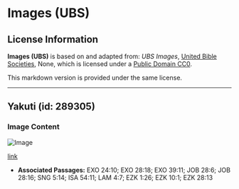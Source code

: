 # Images (UBS)

## License Information

**Images (UBS)** is based on and adapted from: _UBS Images_, [United Bible Societies](https://unitedbiblesocieties.org/), None, which is licensed under a [Public Domain CC0](https://creativecommons.org/public-domain/cc0/).

This markdown version is provided under the same license.



--------------------------------

## Yakuti (id: 289305)

### Image Content

![Image](https://cdn.aquifer.bible/aquifer-content/resources/Media/WEB-0790_sapphire.jpg)

[link](https://cdn.aquifer.bible/aquifer-content/resources/Media/WEB-0790_sapphire.jpg)

* **Associated Passages:** EXO 24:10; EXO 28:18; EXO 39:11; JOB 28:6; JOB 28:16; SNG 5:14; ISA 54:11; LAM 4:7; EZK 1:26; EZK 10:1; EZK 28:13

